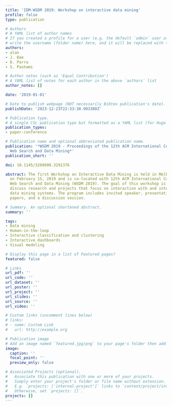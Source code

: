 ```yaml
---
title: 'IDM-WSDM 2019: Workshop on interactive data mining'
profile: false
type: publication

# Authors
# A YAML list of author names
# If you created a profile for a user (e.g. the default `admin` user at `content/authors/admin/`), 
# write the username (folder name) here, and it will be replaced with their full name and linked to their profile.
authors:
- alan
- J. Bae
- D. Parra
- S. Pashami

# Author notes (such as 'Equal Contribution')
# A YAML list of notes for each author in the above `authors` list
author_notes: []

date: '2019-01-01'

# Date to publish webpage (NOT necessarily Bibtex publication's date).
publishDate: '2023-12-23T22:33:30.993380Z'

# Publication type.
# A single CSL publication type but formatted as a YAML list (for Hugo requirements).
publication_types:
- paper-conference

# Publication name and optional abbreviated publication name.
publication: '*WSDM 2019 - Proceedings of the 12th ACM International Conference on
  Web Search and Data Mining*'
publication_short: ''

doi: 10.1145/3289600.3291376

abstract: The first Workshop on Interactive Data Mining is held in Melbourne, Australia,
  on February 15, 2019 and is co-located with 12th ACM International Conference on
  Web Search and Data Mining (WSDM 2019). The goal of this workshop is to share and
  discuss research and projects that focus on interaction with and interactivity of
  data mining systems. The program includes invited speaker, presentation of research
  papers, and a discussion session.

# Summary. An optional shortened abstract.
summary: ''

tags:
- Data mining
- Human-in-the-loop
- Interactive classification and clustering
- Interactive dashboards
- Visual modeling

# Display this page in a list of Featured pages?
featured: false

# Links
url_pdf: ''
url_code: ''
url_dataset: ''
url_poster: ''
url_project: ''
url_slides: ''
url_source: ''
url_video: ''

# Custom links (uncomment lines below)
# links:
# - name: Custom Link
#   url: http://example.org

# Publication image
# Add an image named `featured.jpg/png` to your page's folder then add a caption below.
image:
  caption: ''
  focal_point: ''
  preview_only: false

# Associated Projects (optional).
#   Associate this publication with one or more of your projects.
#   Simply enter your project's folder or file name without extension.
#   E.g. `projects: ['internal-project']` links to `content/project/internal-project/index.md`.
#   Otherwise, set `projects: []`.
projects: []
---
```


